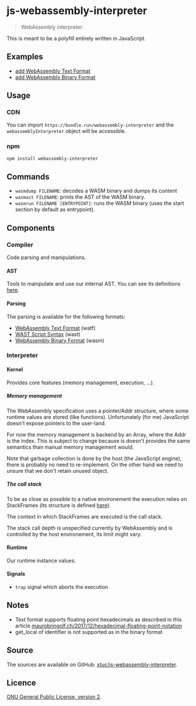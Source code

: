 # js-webassembly-interpreter

> WebAssembly interpreter

This is meant to be a polyfill entirely written in JavaScript.

## Examples

- [add WebAssembly Text Format](https://webassembly.js.org/examples/add-watf.html)
- [add WebAssembly Binary Format](https://webassembly.js.org/examples/add-wasm.html)

## Usage

### CDN

You can import `https://bundle.run/webassembly-interpreter` and the `webassemblyInterpreter` object will be accessible.

### npm

```sh
npm install webassembly-interpreter
```

## Commands

- `wasmdump FILENAME`: decodes a WASM binary and dumps its content
- `wasmast FILENAME`: prints the AST of the WASM binary.
- `wasmrun FILENAME [ENTRYPOINT]`: runs the WASM binary (uses the start section by default as entrypoint).

## Components

### Compiler

Code parsing and manipulations.

#### AST

Tools to manipulate and use our internal AST. You can see its definitions [here](https://github.com/xtuc/js-webassembly-interpreter/blob/master/src/types/AST.js).

#### Parsing

The parsing is available for the following formats:

- [WebAssembly Text Format](https://webassembly.github.io/spec/text/index.html) (watf)
- [WAST Script Syntax](https://github.com/WebAssembly/spec/tree/master/interpreter#scripts) (wast)
- [WebAssembly Binary Format](https://webassembly.github.io/spec/binary/index.html) (wasm)

### Interpreter

#### Kernel

Provides core features (memory management, execution, ...).

##### Memory management

The WebAssembly specification uses a pointer/Addr structure, where some runtime values are stored (like functions). Unfortunately (for me) JavaScript doesn't expose pointers to the user-land.

For now the memory management is backend by an Array, where the Addr is the index. This is subject to change because is doesn't provides the same semantics than manual memory management would.

Note that garbage collection is done by the host (the JavaScript engine), there is probably no need to re-implement. On the other hand we need to unsure that we don't retain unused object.

##### The call stack

To be as close as possible to a native environement the execution relies on StackFrames (its structure is defined [here](https://github.com/xtuc/js-webassembly-interpreter/blob/9559f8d94435cd7f1c77ca4ff8cee6016b0dc4d3/src/interpreter/kernel/stackframe.js)).

The context in which StackFrames are executed is the call stack.

The stack call depth is unspecified currently by WebAssembly and is controlled by the host environement, its limit might vary.

#### Runtime

Our runtime instance values.

#### Signals

- `trap` signal which aborts the execution

## Notes

-  Text format supports floating point hexadecimals as described in this article [maurobringolf.ch/2017/12/hexadecimal-floating-point-notation](https://maurobringolf.ch/2017/12/hexadecimal-floating-point-notation)
-  get_local of identifier is not supported as in the binary format

## Source

The sources are available on GitHub: [xtuc/js-webassembly-interpreter](https://github.com/xtuc/js-webassembly-interpreter).

## Licence

[GNU General Public License, version 2](https://www.gnu.org/licenses/old-licenses/gpl-2.0.en.html).
